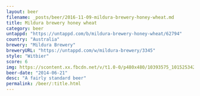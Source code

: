 ```yaml
---
layout: beer
filename: _posts/beer/2016-11-09-mildura-brewery-honey-wheat.md
title: Mildura brewery honey wheat
category: beer
untappd: "https://untappd.com/b/mildura-brewery-honey-wheat/62794"
country: "Australia"
brewery: "Mildura Brewery"
breweryURL: "https://untappd.com/w/mildura-brewery/3345"
style: "Witbier"
score: 6
img: https://scontent.xx.fbcdn.net/v/t1.0-0/p480x480/10393575_10152534291018745_4203149759533116955_n.jpg?oh=e224e9fa43c1a23e0d4220d72178cc84&oe=591012BF
beer-date: "2014-06-21"
desc: "A fairly standard beer"
permalink: /beer/:title.html
---
```

